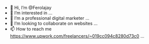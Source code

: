 - 👋 Hi, I’m @Ferolajay
- 👀 I’m interested in ...
- 🌱 I’m a professional digital marketer ...
- 💞️ I’m looking to collaborate on websites ...
- 📫 How to reach me https://www.upwork.com/freelancers/~019cc094c8280d73c0 ...

<!---
Ferolajay/Ferolajay is a ✨ special ✨ repository because its `README.md` (this file) appears on your GitHub profile.
You can click the Preview link to take a look at your changes.
--->

